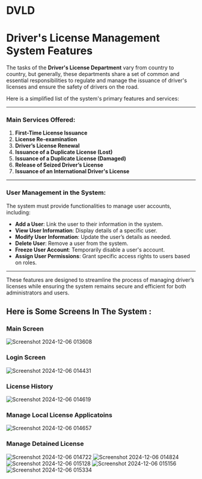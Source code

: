 
# DVLD

# Driver's License Management System Features

The tasks of the **Driver's License Department** vary from country to country, but generally, these departments share a set of common and essential responsibilities to regulate and manage the issuance of driver's licenses and ensure the safety of drivers on the road.

Here is a simplified list of the system's primary features and services:

---

### Main Services Offered:

1. **First-Time License Issuance**
2. **License Re-examination**
3. **Driver’s License Renewal**
4. **Issuance of a Duplicate License (Lost)**
5. **Issuance of a Duplicate License (Damaged)**
6. **Release of Seized Driver’s License**
7. **Issuance of an International Driver's License**

---

### User Management in the System:
The system must provide functionalities to manage user accounts, including:

- **Add a User**: Link the user to their information in the system.
- **View User Information**: Display details of a specific user.
- **Modify User Information**: Update the user’s details as needed.
- **Delete User**: Remove a user from the system.
- **Freeze User Account**: Temporarily disable a user's account.
- **Assign User Permissions**: Grant specific access rights to users based on roles.

---

These features are designed to streamline the process of managing driver’s licenses while ensuring the system remains secure and efficient for both administrators and users.

## Here is Some Screens In The System : 

### Main Screen
![Screenshot 2024-12-06 013608](https://github.com/user-attachments/assets/a2929eee-d3af-4116-b57f-b0280aaf7c35)

### Login Screen
![Screenshot 2024-12-06 014431](https://github.com/user-attachments/assets/eb275cad-e0bf-43fd-a0ac-76e1d317329b)

### License History
![Screenshot 2024-12-06 014619](https://github.com/user-attachments/assets/7c6228ec-465b-46c5-b503-6b224db62ac7)

### Manage Local License Applicatoins
![Screenshot 2024-12-06 014657](https://github.com/user-attachments/assets/a2192de7-dcbe-4f85-a3e9-b66cd902a095)

### Manage Detained License
![Screenshot 2024-12-06 014722](https://github.com/user-attachments/assets/03ce7128-76db-4e31-810c-b4ad1d7f27c0)
![Screenshot 2024-12-06 014824](https://github.com/user-attachments/assets/3c9513de-1e94-4eb3-883e-83f29bc3ec53)
![Screenshot 2024-12-06 015128](https://github.com/user-attachments/assets/6cfc404c-edc3-4bd6-8d83-f8c8a0b3f9a3)
![Screenshot 2024-12-06 015156](https://github.com/user-attachments/assets/aa1791fe-d7f9-4849-926c-51ca25a46450)
![Screenshot 2024-12-06 015334](https://github.com/user-attachments/assets/d0d6cb3a-edf9-4329-bd49-51d492eadc6f)


